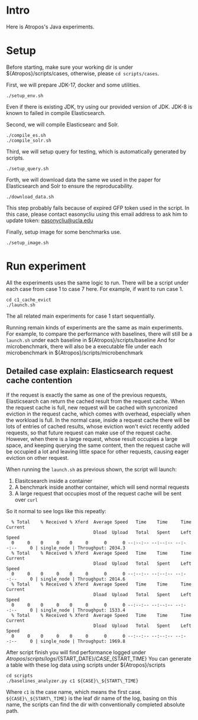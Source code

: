 # Intro
Here is Atropos's Java experiments.

# Setup
Before starting, make sure your working dir is under ${Atropos}/scripts/cases, otherwise, please `cd scripts/cases`.

First, we will prepare JDK-17, docker and some utilities.

```
./setup_env.sh
```

Even if there is existing JDK, try using our provided version of JDK.
JDK-8 is known to failed in compile Elasticsearch.

Second, we will compile Elasticsearc and Solr.

```
./compile_es.sh
./compile_solr.sh
```

Third, we will setup query for testing, which is automatically generated by scripts.

```
./setup_query.sh
```

Forth, we will download data the same we used in the paper for Elasticsearch and Solr to ensure the reproducability.

```
./download_data.sh
```

This step probably fails because of expired GFP token used in the script.
In this case, please contact easonycliu using this email address to ask him to update token: easonycliu@ucla.edu

Finally, setup image for some benchmarks use.

```
./setup_image.sh
```

# Run experiment
All the experiments uses the same logic to run.
There will be a script under each case from case 1 to case 7 here.
For example, if want to run case 1.

```
cd c1_cache_evict
./launch.sh
```

The all related main experiments for case 1 start sequentially.

Running remain kinds of experiments are the same as main experiments.
For example, to compare the performance with baselines, there will still be a `launch.sh` under each baseline in ${Atropos}/scripts/baseline
And for microbenchmark, there will also be a executable file under each microbenchmark in ${Atropos}/scripts/microbenchmark

## Detailed case explain: Elasticsearch request cache contention
If the request is exactly the same as one of the previous requests, Elasticsearch can return the cached result from the request cache.
When the request cache is full, new request will be cached with syncronized eviction in the request cache, which comes with overhead, especially when the workload is full.
In the normal case, inside a request cache there will be lots of entries of cached results, whose eviction won't evict recently added requests, so that future request can make use of the request cache.
However, when there is a large request, whose result occupies a large space, and keeping querying the same content, then the request cache will be occupied a lot and leaving little space for other requests, causing eager eviction on other request.

When running the `launch.sh` as previous shown, the script will launch:
1. Elasitcsearch inside a container
2. A benchmark inside another container, which will send normal requests
3. A large request that occupies most of the request cache will be sent over `curl`

So it normal to see logs like this repeatly:
```
  % Total    % Received % Xferd  Average Speed   Time    Time     Time  Current
                                 Dload  Upload   Total   Spent    Left  Speed
  0     0    0     0    0     0      0      0 --:--:-- --:--:-- --:--:--     0 | single_node | Throughput: 2034.3
  % Total    % Received % Xferd  Average Speed   Time    Time     Time  Current
                                 Dload  Upload   Total   Spent    Left  Speed
  0     0    0     0    0     0      0      0 --:--:-- --:--:-- --:--:--     0 | single_node | Throughput: 2014.6
  % Total    % Received % Xferd  Average Speed   Time    Time     Time  Current
                                 Dload  Upload   Total   Spent    Left  Speed
  0     0    0     0    0     0      0      0 --:--:-- --:--:-- --:--:--     0 | single_node | Throughput: 1533.4
  % Total    % Received % Xferd  Average Speed   Time    Time     Time  Current
                                 Dload  Upload   Total   Spent    Left  Speed
  0     0    0     0    0     0      0      0 --:--:-- --:--:-- --:--:--     0 | single_node | Throughput: 1969.8
```

After script finish you will find performance logged under ${Atropos}/scripts/logs/${START\_DATE}/${CASE}\_${START\_TIME}
You can generate a table with these log data using scripts under ${Atropos}/scripts

```
cd scripts
./baselines_analyzer.py c1 ${CASE}\_${START\_TIME}
```

Where `c1` is the case name, which means the first case.
`${CASE}\_${START\_TIME}` is the leaf dir name of the log, basing on this name, the scripts can find the dir with conventionally completed absolute path.

